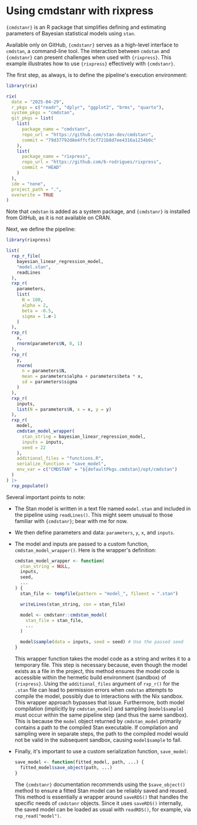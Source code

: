 # Using cmdstanr with rixpress

`{cmdstanr}` is an R package that simplifies defining and estimating parameters
of Bayesian statistical models using `stan`.

Available only on GitHub, `{cmdstanr}` serves as a high-level interface to
`cmdstan`, a command-line tool. The interaction between `cmdstan` and
`{cmdstanr}` can present challenges when used with `{rixpress}`. This example
illustrates how to use `{rixpress}` effectively with `{cmdstanr}`.

The first step, as always, is to define the pipeline's execution environment:

```r
library(rix)

rix(
  date = "2025-04-29",
  r_pkgs = c("readr", "dplyr", "ggplot2", "brms", "quarto"),
  system_pkgs = "cmdstan",
  git_pkgs = list(
    list(
      package_name = "cmdstanr",
      repo_url = "https://github.com/stan-dev/cmdstanr",
      commit = "79d37792d8e4ffcf3cf721b8d7ee4316a1234b0c"
    ),
    list(
      package_name = "rixpress",
      repo_url = "https://github.com/b-rodrigues/rixpress",
      commit = "HEAD"
    )
  ),
  ide = "none",
  project_path = ".",
  overwrite = TRUE
)
```

Note that `cmdstan` is added as a system package, and `{cmdstanr}` is installed
from GitHub, as it is not available on CRAN.

Next, we define the pipeline:

```r
library(rixpress)

list(
  rxp_r_file(
    bayesian_linear_regression_model,
    "model.stan",
    readLines
  ),
  rxp_r(
    parameters,
    list(
      N = 100,
      alpha = 2,
      beta = -0.5,
      sigma = 1.e-1
    )
  ),
  rxp_r(
    x,
    rnorm(parameters$N, 0, 1)
  ),
  rxp_r(
    y,
    rnorm(
      n = parameters$N,
      mean = parameters$alpha + parameters$beta * x,
      sd = parameters$sigma
    )
  ),
  rxp_r(
    inputs,
    list(N = parameters$N, x = x, y = y)
  ),
  rxp_r(
    model,
    cmdstan_model_wrapper(
      stan_string = bayesian_linear_regression_model,
      inputs = inputs,
      seed = 22
    ),
    additional_files = "functions.R",
    serialize_function = "save_model",
    env_var = c("CMDSTAN" = "${defaultPkgs.cmdstan}/opt/cmdstan")
  )
) |>
  rxp_populate()
```

Several important points to note:

- The Stan model is written in a text file named `model.stan` and included in
  the pipeline using `readLines()`. This might seem unusual to those familiar
  with `{cmdstanr}`; bear with me for now.
- We then define parameters and data: `parameters`, `y`, `x`, and `inputs`.
- The model and inputs are passed to a custom function,
  `cmdstan_model_wrapper()`. Here is the wrapper's definition:

  ```r
  cmdstan_model_wrapper <- function(
    stan_string = NULL,
    inputs,
    seed,
    ...
  ) {
    stan_file <- tempfile(pattern = "model_", fileext = ".stan")

    writeLines(stan_string, con = stan_file)

    model <- cmdstanr::cmdstan_model(
      stan_file = stan_file,
      ...
    )

    model$sample(data = inputs, seed = seed) # Use the passed seed
  }
  ```
  This wrapper function takes the model code as a string and writes it to a
  temporary file. This step is necessary because, even though the model exists
  as a file in the project, this method ensures the model code is accessible
  within the hermetic build environment (sandbox) of `{rixpress}`. Using the
  `additional_files` argument of `rxp_r()` for the `.stan` file can lead to
  permission errors when `cmdstan` attempts to compile the model, possibly due
  to interactions with the Nix sandbox. This wrapper approach bypasses that
  issue. Furthermore, both model compilation (implicitly by `cmdstan_model`) and
  sampling (`model$sample`) must occur within the same pipeline step (and thus
  the same sandbox). This is because the `model` object returned by
  `cmdstan_model` primarily contains a path to the compiled Stan executable. If
  compilation and sampling were in separate steps, the path to the compiled
  model would not be valid in the subsequent sandbox, causing `model$sample` to
  fail.

- Finally, it's important to use a custom serialization function, `save_model`:
  ```r
  save_model <- function(fitted_model, path, ...) {
    fitted_model$save_object(path, ...)
  }
  ```
  The `{cmdstanr}` documentation recommends using the `$save_object()` method to
  ensure a fitted Stan model can be reliably saved and reused. This method is
  essentially a wrapper around `saveRDS()` that handles the specific needs of
  `cmdstanr` objects. Since it uses `saveRDS()` internally, the saved model can
  be loaded as usual with `readRDS()`, for example, via `rxp_read("model")`.
